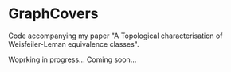 # GraphCovers
Code accompanying my paper "A Topological characterisation of Weisfeiler-Leman equivalence classes".

Woprking in progress... Coming soon...

